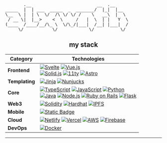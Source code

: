 <pre>
       .__                         __  .__      
_____  |  | ___  _____  _  _______/  |_|  |__   
\__  \ |  | \  \/  /\ \/ \/ /    \   __\  |  \  
 / __ \|  |__>    <  \     /   |  \  | |   Y  \ 
(____  /____/__/\_ \  \/\_/|___|  /__| |___|  / 
     \/           \/            \/          \/  
</pre>

<h2 align="center">
my stack
</h2>

| **Category** | **Technologies** |
| - | - |
**Frontend** | [![Svelte](https://img.shields.io/static/v1?label=&message=Svelte&color=FF3E00&logo=svelte&logoColor=FFFFFF)](https://svelte.dev/) [![Vue.js](https://img.shields.io/static/v1?label=&message=Vue.js&color=4FC08D&logo=vuedotjs&logoColor=FFFFFF)](https://vuejs.org/)<br>[![Solid.js](https://img.shields.io/badge/solid-blue?logo=solid&logoColor=FFFFFF)](https://www.solidjs.com/) [![11ty](https://img.shields.io/badge/11ty-black?logo=eleventy&logoColor=FFFFFF)](https://www.11ty.dev/) [![Astro](https://img.shields.io/badge/astro-black?logo=astro&logoColor=FFFFFF)]([https://astro.build/])
**Templating** | [![Jinja](https://img.shields.io/badge/Jinja-B41717?logo=jinja&logoColor=FFFFFF)](https://jinja.palletsprojects.com/en/3.1.x/) [![Nunjucks](https://img.shields.io/badge/nunjucks-1C4913?logo=nunjucks&logoColor=FFFFFF)](https://mozilla.github.io/nunjucks/)
**Core** | [![TypeScript](https://img.shields.io/static/v1?label=&message=TypeScript&color=3178C6&logo=typescript&logoColor=FFFFFF)](https://www.typescriptlang.org/) [![JavaScript](https://img.shields.io/static/v1?label=&message=JavaScript&color=F7DF1E&logo=javascript&logoColor=FFFFFF)](https://www.javascript.com/) [![Python](https://img.shields.io/static/v1?label=&message=Python&color=3C78A9&logo=python&logoColor=FFFFFF)](https://www.python.org/)<br>[![Java](https://img.shields.io/static/v1?label=&message=Java&color=007396&logo=java&logoColor=FFFFFF)](https://www.java.com/) [![Node.js](https://img.shields.io/static/v1?label=&message=Node.js&color=339933&logo=nodedotjs&logoColor=FFFFFF)](https://nodejs.org/) [![Ruby on Rails](https://img.shields.io/badge/Ruby%20On%20Rails-red?logo=rubyonrails&logoColor=FFFFFF)](https://rubyonrails.org/) [![Flask](https://img.shields.io/badge/Flask-black?logo=flask&logoColor=FFFFFF)](https://flask.palletsprojects.com/en/3.0.x/) 
**Web3** | [![Solidity](https://img.shields.io/badge/Solidity-blue?logo=solidity&logoColor=FFFFFF)](https://soliditylang.org/) [![Hardhat](https://img.shields.io/badge/Hardhat-F7DF1E)](https://hardhat.org) [![IPFS](https://img.shields.io/badge/Ipfs-white?logo=Ipfs)](https://ipfs.tech)
**Mobile** | [![Static Badge](https://img.shields.io/badge/Capacitor-blue?logo=capacitor&logoColor=FFFFFF)](https://capacitorjs.com/)
**Cloud** | [![Netlify](https://img.shields.io/static/v1?label=&message=Netlify&color=00C7B7&logo=netlify&logoColor=FFFFFF)](https://netlify.com/) [![Vercel](https://img.shields.io/badge/Vercel-black?logo=vercel&logoColor=FFFFFF)](https://vercel.com/) [![AWS](https://img.shields.io/badge/AWS-orange?logo=amazonaws&logoColor=FFFFFF)](https://aws.amazon.com/) [![Firebase](https://img.shields.io/badge/Firebase-FFCA28?logo=firebase&logoColor=FFFFFF)](https://firebase.google.com/)
**DevOps** | [![Docker](https://img.shields.io/static/v1?label=&message=Docker&color=2496ED&logo=docker&logoColor=FFFFFF)](https://docker.com/)

<hr>
